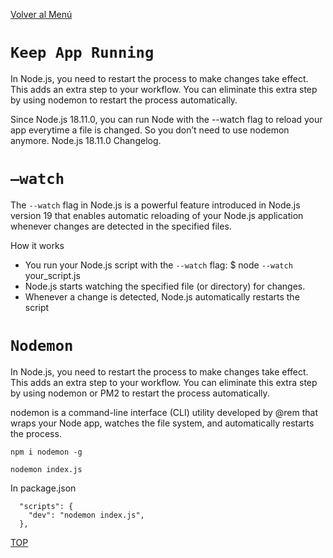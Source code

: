 [Volver al Menú](../root.md)

# `Keep App Running`

In Node.js, you need to restart the process to make changes take effect. This adds an extra step to your workflow. You can eliminate this extra step by using nodemon to restart the process automatically.

Since Node.js 18.11.0, you can run Node with the --watch flag to reload your app everytime a file is changed. So you don’t need to use nodemon anymore. Node.js 18.11.0 Changelog.

# `—watch`

The `--watch` flag in Node.js is a powerful feature introduced in Node.js version 19 that enables automatic reloading of your Node.js application whenever changes are detected in the specified files.

How it works

- You run your Node.js script with the `--watch` flag: $ node `--watch` your_script.js
- Node.js starts watching the specified file (or directory) for changes.
- Whenever a change is detected, Node.js automatically restarts the script

# `Nodemon`

In Node.js, you need to restart the process to make changes take effect. This adds an extra step to your workflow. You can eliminate this extra step by using nodemon or PM2 to restart the process automatically.

nodemon is a command-line interface (CLI) utility developed by @rem that wraps your Node app, watches the file system, and automatically restarts the process.

```
npm i nodemon -g
```

```
nodemon index.js
```

In package.json

```
  "scripts": {
    "dev": "nodemon index.js",
  },
```

[TOP](#keep-app-running)
